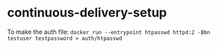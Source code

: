 # continuous-delivery-setup

To make the auth file: ```docker run --entrypoint htpasswd httpd:2 -Bbn testuser testpassword > auth/htpasswd```